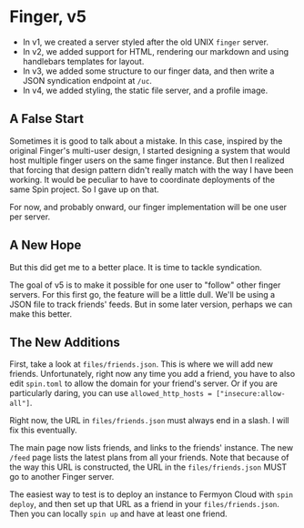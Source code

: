 # Finger, v5

* In v1, we created a server styled after the old UNIX `finger` server.
* In v2, we added support for HTML, rendering our markdown and using handlebars templates for layout.
* In v3, we added some structure to our finger data, and then write a JSON syndication endpoint at `/uc`.
* In v4, we added styling, the static file server, and a profile image.

## A False Start

Sometimes it is good to talk about a mistake. In this case, inspired by the original Finger's multi-user design, I started designing a system that would host multiple finger users on the same finger instance. But then I realized that forcing that design pattern didn't really match with the way I have been working. It would be peculiar to have to coordinate deployments of the same Spin project. So I gave up on that.

For now, and probably onward, our finger implementation will be one user per server.

## A New Hope

But this did get me to a better place. It is time to tackle syndication.

The goal of v5 is to make it possible for one user to "follow" other finger servers. For this first go, the feature will be a little dull. We'll be using a JSON file to track friends' feeds. But in some later version, perhaps we can make this better.

## The New Additions

First, take a look at `files/friends.json`. This is where we will add new friends. Unfortunately, right now any time you add a friend, you have to also edit `spin.toml` to allow the domain for your friend's server. Or if you are particularly daring, you can use `allowed_http_hosts = ["insecure:allow-all"]`.

Right now, the URL in `files/friends.json` must always end in a slash. I will fix this eventually.

The main page now lists friends, and links to the friends' instance. The new `/feed` page lists the latest plans from all your friends. Note that because of the way this URL is constructed, the URL in the `files/friends.json` MUST go to another Finger server.

The easiest way to test is to deploy an instance to Fermyon Cloud with `spin deploy`, and then set up that URL as a friend in your `files/friends.json`. Then you can locally `spin up` and have at least one friend.
